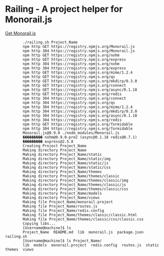 # Railing - A project helper for Monorail.js

<a href="https://github.com/runexec/Monorail.js">Get Monorail.js</a>

			./railing.sh Project_Name
			npm http GET https://registry.npmjs.org/Monorail.js
			npm http 304 https://registry.npmjs.org/Monorail.js
			npm http GET https://registry.npmjs.org/nohm
			npm http GET https://registry.npmjs.org/express
			npm http 304 https://registry.npmjs.org/nohm
			npm http 304 https://registry.npmjs.org/express
			npm http GET https://registry.npmjs.org/mime/1.2.4
			npm http GET https://registry.npmjs.org/qs
			npm http GET https://registry.npmjs.org/mkdirp/0.3.0
			npm http GET https://registry.npmjs.org/connect
			npm http GET https://registry.npmjs.org/async/0.1.18
			npm http GET https://registry.npmjs.org/redis
			npm http 304 https://registry.npmjs.org/connect
			npm http 304 https://registry.npmjs.org/qs
			npm http 304 https://registry.npmjs.org/mime/1.2.4
			npm http 304 https://registry.npmjs.org/mkdirp/0.3.0
			npm http 304 https://registry.npmjs.org/async/0.1.18
			npm http 304 https://registry.npmjs.org/redis
			npm http GET https://registry.npmjs.org/formidable
			npm http 304 https://registry.npmjs.org/formidable
			Monorail.js@0.9.0 ./node_modules/Monorail.js 
			��������� nohm@0.9.0-pre2 (async@0.1.18 redis@0.7.1)
			��������� express@2.5.8
			Creating Project Project_Name
			Making directory Project_Name
			Making directory Project_Name/static
			Making directory Project_Name/static/img
			Making directory Project_Name/static/js
			Making directory Project_Name/static/css
			Making directory Project_Name/themes
			Making directory Project_Name/themes/classic
			Making directory Project_Name/themes/classic/img
			Making directory Project_Name/themes/classic/js
			Making directory Project_Name/themes/classic/css
			Making directory Project_Name/models
			Making directory Project_Name/views
			Making file Project_Name/monorail.project
			Making file Project_Name/routes.js
			Making file Project_Name/redis.config
			Making file Project_Name/themes/classic/classic.html
			Making file Project_Name/themes/classic/css/classic.css
			Copying libs...
			[Username@machine]$ ls
			Project_Name  README.md  lib  monorail.js  package.json  railing.sh
			[Username@machine]$ ls Project_Name/
			lib  models  monorail.project  redis.config  routes.js  static  themes  views
			
